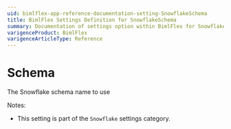 ```yaml
---
uid: bimlflex-app-reference-documentation-setting-SnowflakeSchema
title: BimlFlex Settings Definition for SnowflakeSchema
summary: Documentation of settings option within BimlFlex for SnowflakeSchema
varigenceProduct: BimlFlex
varigenceArticleType: Reference
---
```


# Schema

The Snowflake schema name to use

Notes:
* This setting is part of the `Snowflake` settings category.
